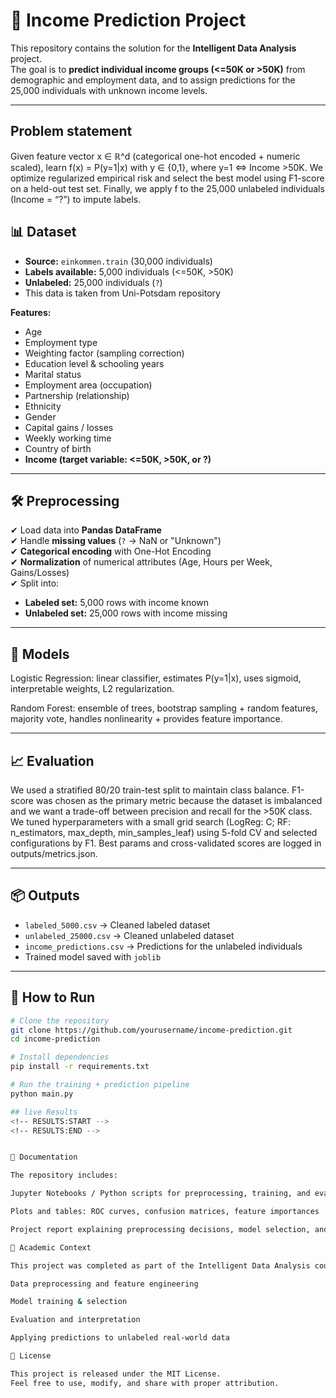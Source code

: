 # 🧠 Income Prediction Project

This repository contains the solution for the **Intelligent Data Analysis**  project.  
The goal is to **predict individual income groups (<=50K or >50K)** from demographic and employment data, and to assign predictions for the 25,000 individuals with unknown income levels.

---
## Problem statement
Given feature vector x ∈ ℝ^d (categorical one-hot encoded + numeric scaled), learn f(x) = P(y=1|x) with y ∈ {0,1}, where y=1 ⇔ Income >50K. We optimize regularized empirical risk and select the best model using F1-score on a held-out test set. Finally, we apply f to the 25,000 unlabeled individuals (Income = “?”) to impute labels.

## 📊 Dataset

- **Source:** `einkommen.train` (30,000 individuals)  
- **Labels available:** 5,000 individuals (<=50K, >50K)  
- **Unlabeled:** 25,000 individuals (`?`)
- This data is taken from Uni-Potsdam repository 

**Features:**
- Age  
- Employment type  
- Weighting factor (sampling correction)  
- Education level & schooling years  
- Marital status  
- Employment area (occupation)  
- Partnership (relationship)  
- Ethnicity  
- Gender  
- Capital gains / losses  
- Weekly working time  
- Country of birth  
- **Income (target variable: <=50K, >50K, or ?)**  

---

## 🛠 Preprocessing

✔ Load data into **Pandas DataFrame**  
✔ Handle **missing values** (`?` → NaN or "Unknown")  
✔ **Categorical encoding** with One-Hot Encoding  
✔ **Normalization** of numerical attributes (Age, Hours per Week, Gains/Losses)  
✔ Split into:
- **Labeled set:** 5,000 rows with income known  
- **Unlabeled set:** 25,000 rows with income missing  

---

## 🤖 Models

Logistic Regression: linear classifier, estimates P(y=1|x), uses sigmoid, interpretable weights, L2 regularization.

Random Forest: ensemble of trees, bootstrap sampling + random features, majority vote, handles nonlinearity + provides feature importance. 

---

## 📈 Evaluation

We used a stratified 80/20 train-test split to maintain class balance. F1-score was chosen as the primary metric because the dataset is imbalanced and we want a trade-off between precision and recall for the >50K class.
We tuned hyperparameters with a small grid search (LogReg: C; RF: n_estimators, max_depth, min_samples_leaf) using 5-fold CV and selected configurations by F1. Best params and cross-validated scores are logged in outputs/metrics.json.

---

## 📦 Outputs

- `labeled_5000.csv` → Cleaned labeled dataset  
- `unlabeled_25000.csv` → Cleaned unlabeled dataset  
- `income_predictions.csv` → Predictions for the unlabeled individuals  
- Trained model saved with `joblib`  

---

## 🚀 How to Run

```bash
# Clone the repository
git clone https://github.com/yourusername/income-prediction.git
cd income-prediction

# Install dependencies
pip install -r requirements.txt

# Run the training + prediction pipeline
python main.py

## live Results
<!-- RESULTS:START -->
<!-- RESULTS:END -->


📄 Documentation

The repository includes:

Jupyter Notebooks / Python scripts for preprocessing, training, and evaluation

Plots and tables: ROC curves, confusion matrices, feature importances

Project report explaining preprocessing decisions, model selection, and results

🏫 Academic Context

This project was completed as part of the Intelligent Data Analysis course/exam at Universität Potsdam, focusing on:

Data preprocessing and feature engineering

Model training & selection

Evaluation and interpretation

Applying predictions to unlabeled real-world data

📌 License

This project is released under the MIT License.
Feel free to use, modify, and share with proper attribution.
